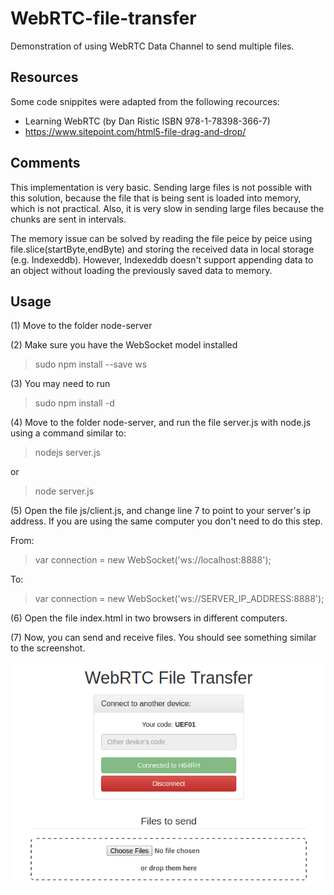 # WebRTC-file-transfer
Demonstration of using WebRTC Data Channel to send multiple files.

## Resources
Some code snippites were adapted from the following recources:
- Learning WebRTC (by Dan Ristic ISBN 978-1-78398-366-7)
- https://www.sitepoint.com/html5-file-drag-and-drop/

## Comments
This implementation is very basic. Sending large files is not possible with this solution, because the file that is being sent is loaded into memory, which is not practical. Also, it is very slow in sending large files because the chunks are sent in intervals.

The memory issue can be solved by reading the file peice by peice using file.slice(startByte,endByte) and storing the received data in local storage (e.g. Indexeddb). However, Indexeddb doesn't support appending data to an object without loading the previously saved data to memory.

## Usage

(1) Move to the folder node-server

(2) Make sure you have the WebSocket model installed

> sudo npm install --save ws

(3) You may need to run

> sudo npm install -d

(4) Move to the folder node-server, and run the file server.js with node.js using a command similar to:

> nodejs server.js

or

> node server.js

(5) Open the file js/client.js, and change line 7 to point to your server's ip address. If you are using the same computer you don't need to do this step.

From:

> var connection = new WebSocket('ws://localhost:8888');

To:

> var connection = new WebSocket('ws://SERVER_IP_ADDRESS:8888');

(6) Open the file index.html in two browsers in different computers.

(7) Now, you can send and receive files. You should see something similar to the screenshot.


![Alt text](webrtc_file_transfer_screenshot.png?raw=true "Interface")
